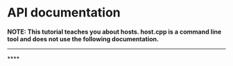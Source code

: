 # API documentation

**NOTE: This tutorial teaches you about hosts. host.cpp is a command line tool and does not use the following documentation.**

****

&#x20;****&#x20;
